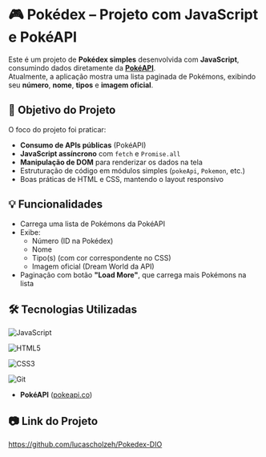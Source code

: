 # 🎮 Pokédex – Projeto com JavaScript e PokéAPI  

Este é um projeto de **Pokédex simples** desenvolvida com **JavaScript**, consumindo dados diretamente da **[PokéAPI](https://pokeapi.co/)**.  
Atualmente, a aplicação mostra uma lista paginada de Pokémons, exibindo seu **número**, **nome**, **tipos** e **imagem oficial**.  

## 📌 Objetivo do Projeto  

O foco do projeto foi praticar:  
- **Consumo de APIs públicas** (PokéAPI)  
- **JavaScript assíncrono** com `fetch` e `Promise.all`  
- **Manipulação de DOM** para renderizar os dados na tela  
- Estruturação de código em módulos simples (`pokeApi`, `Pokemon`, etc.)  
- Boas práticas de HTML e CSS, mantendo o layout responsivo  

## 💡 Funcionalidades  

- Carrega uma lista de Pokémons da PokéAPI  
- Exibe:  
  - Número (ID na Pokédex)  
  - Nome  
  - Tipo(s) (com cor correspondente no CSS)  
  - Imagem oficial (Dream World da API)  
- Paginação com botão **"Load More"**, que carrega mais Pokémons na lista  

## 🛠️ Tecnologias Utilizadas  

![JavaScript](https://img.shields.io/badge/JavaScript-F7DF1E?style=for-the-badge&logo=javascript&logoColor=black)

![HTML5](https://img.shields.io/badge/HTML5-E34F26?style=for-the-badge&logo=html5&logoColor=white)

![CSS3](https://img.shields.io/badge/CSS3-1572B6?style=for-the-badge&logo=css3&logoColor=white)

![Git](https://img.shields.io/badge/GIT-E44C30?style=for-the-badge&logo=git&logoColor=white) 

- **PokéAPI** ([pokeapi.co](https://pokeapi.co/))  


## 📷 Link do Projeto 

https://github.com/lucascholzeh/Pokedex-DIO

